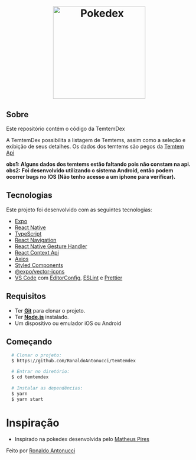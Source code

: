 <h1 align="center">
  <img alt="Pokedex" src="https://upload.wikimedia.org/wikipedia/en/6/64/Temtem_logo_2020.png" width="250px" />
</h1>

## Sobre
Este repositório contém o código da TemtemDex

A TemtemDex possibilita a listagem de Temtems, assim como a seleção e exibição de seus detalhes.
Os dados dos temtems são pegos da <a href="https://temtem-api.mael.tech/">Temtem Api</a>

<b>obs1: Alguns dados dos temtems estão faltando pois não constam na api.<br></b>
<b>obs2: Foi desenvolvido utilizando o sistema Android, então podem ocorrer bugs no IOS (Não tenho acesso a um iphone para verificar).</b>

## Tecnologias

Este projeto foi desenvolvido com as seguintes tecnologias:

- [Expo](https://expo.io/)
- [React Native](https://reactnative.dev/)
- [TypeScript](https://www.typescriptlang.org/)
- [React Navigation](https://reactnavigation.org/)
- [React Native Gesture Handler](https://kmagiera.github.io/react-native-gesture-handler/)
- [React Context Api](https://pt-br.reactjs.org/docs/context.html)
- [Axios](https://github.com/axios/axios)
- [Styled Components](https://styled-components.com/)
- [@expo/vector-icons](https://docs.expo.io/guides/icons/)
- [VS Code](https://code.visualstudio.com/) com [EditorConfig](https://editorconfig.org/), [ESLint](https://eslint.org/) e [Prettier](https://prettier.io/)

## Requisitos
- Ter [**Git**](https://git-scm.com/) para clonar o projeto.
- Ter [**Node.js**](https://nodejs.org/en/) instalado.
- Um dispositivo ou emulador iOS ou Android

## Começando
``` bash
  # Clonar o projeto:
  $ https://github.com/RonaldoAntonucci/temtemdex

  # Entrar no diretório:
  $ cd temtemdex
  
  # Instalar as dependências:
  $ yarn
  $ yarn start
```

# Inspiração
- Inspirado na pokedex desenvolvida pelo [Matheus Pires](https://github.com/MatheusPires99/pokedex#hammer-iniciando-mobile)

Feito por [Ronaldo Antonucci](https://github.com/RonaldoAntonucci/temtemdex)